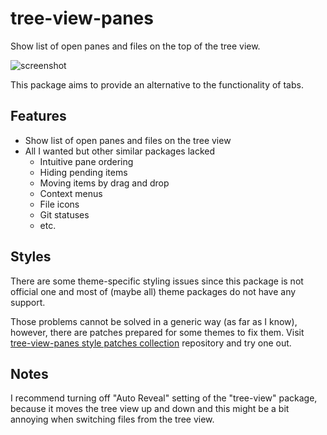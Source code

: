 # tree-view-panes
Show list of open panes and files on the top of the tree view.

![screenshot](https://github.com/susisu/tree-view-panes/wiki/images/demo.gif)

This package aims to provide an alternative to the functionality of tabs.

## Features
* Show list of open panes and files on the tree view
* All I wanted but other similar packages lacked
    - Intuitive pane ordering
    - Hiding pending items
    - Moving items by drag and drop
    - Context menus
    - File icons
    - Git statuses
    - etc.

## Styles
There are some theme-specific styling issues since this package is not official
one and most of (maybe all) theme packages do not have any support.

Those problems cannot be solved in a generic way (as far as I know), however,
there are patches prepared for some themes to fix them.
Visit [tree-view-panes style patches collection](https://github.com/susisu/tree-view-panes-styles)
repository and try one out.

## Notes
I recommend turning off "Auto Reveal" setting of the "tree-view" package,
because it moves the tree view up and down and this might be a bit annoying when
switching files from the tree view.
